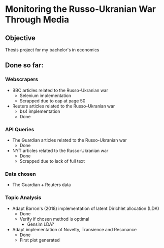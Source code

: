 # Monitoring the Russo-Ukranian War Through Media

## Objective
Thesis project for my bachelor's in economics

## Done so far:
### Webscrapers
- BBC articles related to the Russo-Ukranian war
    - Selenium implementation
    - Scrapped due to cap at page 50
- Reuters articles related to the Russo-Ukranian war
    - bs4 implementation
    - Done

### API Queries
- The Guardian articles related to the Russo-Ukranian war
    - Done
- NYT articles related to the Russo-Ukranian war
    - Done
    - Scrapped due to lack of full text

### Data chosen
- The Guardian + Reuters data

### Topic Analysis
- Adapt Barron's (2018) implementation of latent Dirichlet allocation (LDA)
    - Done
    - Verify if chosen method is optimal
        - Gensim LDA?
- Adapt implementation of Novelty, Transience and Resonance
    - Done
    - First plot generated
